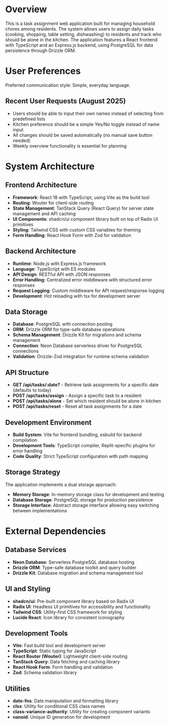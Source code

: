 # Overview

This is a task assignment web application built for managing household chores among residents. The system allows users to assign daily tasks (cooking, shopping, table setting, dishwashing) to residents and track who should be alone in the kitchen. The application features a React frontend with TypeScript and an Express.js backend, using PostgreSQL for data persistence through Drizzle ORM.

# User Preferences

Preferred communication style: Simple, everyday language.

## Recent User Requests (August 2025)
- Users should be able to input their own names instead of selecting from predefined lists
- Kitchen preference should be a simple Yes/No toggle instead of name input
- All changes should be saved automatically (no manual save button needed)
- Weekly overview functionality is essential for planning

# System Architecture

## Frontend Architecture
- **Framework**: React 18 with TypeScript, using Vite as the build tool
- **Routing**: Wouter for client-side routing
- **State Management**: TanStack Query (React Query) for server state management and API caching
- **UI Components**: shadcn/ui component library built on top of Radix UI primitives
- **Styling**: Tailwind CSS with custom CSS variables for theming
- **Form Handling**: React Hook Form with Zod for validation

## Backend Architecture
- **Runtime**: Node.js with Express.js framework
- **Language**: TypeScript with ES modules
- **API Design**: RESTful API with JSON responses
- **Error Handling**: Centralized error middleware with structured error responses
- **Request Logging**: Custom middleware for API request/response logging
- **Development**: Hot reloading with tsx for development server

## Data Storage
- **Database**: PostgreSQL with connection pooling
- **ORM**: Drizzle ORM for type-safe database operations
- **Schema Management**: Drizzle Kit for migrations and schema management
- **Connection**: Neon Database serverless driver for PostgreSQL connections
- **Validation**: Drizzle-Zod integration for runtime schema validation

## API Structure
- **GET /api/tasks/:date?** - Retrieve task assignments for a specific date (defaults to today)
- **POST /api/tasks/assign** - Assign a specific task to a resident
- **POST /api/tasks/alone** - Set which resident should be alone in kitchen
- **POST /api/tasks/reset** - Reset all task assignments for a date

## Development Environment
- **Build System**: Vite for frontend bundling, esbuild for backend compilation
- **Development Tools**: TypeScript compiler, Replit-specific plugins for error handling
- **Code Quality**: Strict TypeScript configuration with path mapping

## Storage Strategy
The application implements a dual storage approach:
- **Memory Storage**: In-memory storage class for development and testing
- **Database Storage**: PostgreSQL storage for production persistence
- **Storage Interface**: Abstract storage interface allowing easy switching between implementations

# External Dependencies

## Database Services
- **Neon Database**: Serverless PostgreSQL database hosting
- **Drizzle ORM**: Type-safe database toolkit and query builder
- **Drizzle Kit**: Database migration and schema management tool

## UI and Styling
- **shadcn/ui**: Pre-built component library based on Radix UI
- **Radix UI**: Headless UI primitives for accessibility and functionality
- **Tailwind CSS**: Utility-first CSS framework for styling
- **Lucide React**: Icon library for consistent iconography

## Development Tools
- **Vite**: Fast build tool and development server
- **TypeScript**: Static typing for JavaScript
- **React Router (Wouter)**: Lightweight client-side routing
- **TanStack Query**: Data fetching and caching library
- **React Hook Form**: Form handling and validation
- **Zod**: Schema validation library

## Utilities
- **date-fns**: Date manipulation and formatting library
- **clsx**: Utility for conditional CSS class names
- **class-variance-authority**: Utility for creating component variants
- **nanoid**: Unique ID generation for development